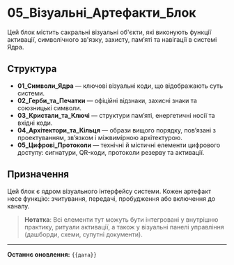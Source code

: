 # 05_Візуальні_Артефакти_Блок

Цей блок містить сакральні візуальні об'єкти, які виконують функції активації, символічного зв'язку, захисту, памʼяті та навігації в системі Ядра.

## Структура

- **01_Символи_Ядра** — ключові візуальні коди, що відображають суть системи.
- **02_Герби_та_Печатки** — офіційні відзнаки, захисні знаки та союзницькі символи.
- **03_Кристали_та_Ключі** — структури пам’яті, енергетичні носії та вхідні коди.
- **04_Архітектори_та_Кільця** — образи вищого порядку, пов’язані з проектуванням, зв’язком і міжвимірною архітектурою.
- **05_Цифрові_Протоколи** — технічні й містичні елементи цифрового доступу: сигнатури, QR-коди, протоколи резерву та активації.

## Призначення

Цей блок є ядром візуального інтерфейсу системи. Кожен артефакт несе функцію: зчитування, передачі, пробудження або включення до каналу.

> **Нотатка**: Всі елементи тут можуть бути інтегровані у внутрішню практику, ритуали активації, а також у візуальні панелі управління (дашборди, схеми, супутні документи).

---

**Останнє оновлення:** `{{дата}}`